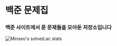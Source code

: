 백준 문제집   
===========

### 백준 사이트에서 푼 문제들을 모아둔 저장소입니다   
![Minseo's solved.ac stats](https://github-readme-solvedac.hyp3rflow.vercel.app/api/?handle=s53809)
